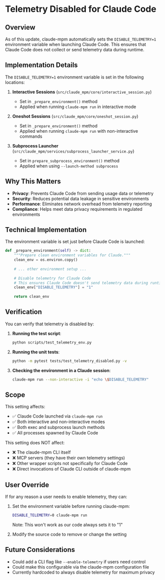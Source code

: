 # Telemetry Disabled for Claude Code

## Overview

As of this update, claude-mpm automatically sets the `DISABLE_TELEMETRY=1` environment variable when launching Claude Code. This ensures that Claude Code does not collect or send telemetry data during runtime.

## Implementation Details

The `DISABLE_TELEMETRY=1` environment variable is set in the following locations:

1. **Interactive Sessions** (`src/claude_mpm/core/interactive_session.py`)
   - Set in `_prepare_environment()` method
   - Applied when running `claude-mpm run` in interactive mode

2. **Oneshot Sessions** (`src/claude_mpm/core/oneshot_session.py`)
   - Set in `_prepare_environment()` method
   - Applied when running `claude-mpm run` with non-interactive commands

3. **Subprocess Launcher** (`src/claude_mpm/services/subprocess_launcher_service.py`)
   - Set in `prepare_subprocess_environment()` method
   - Applied when using `--launch-method subprocess`

## Why This Matters

- **Privacy**: Prevents Claude Code from sending usage data or telemetry
- **Security**: Reduces potential data leakage in sensitive environments
- **Performance**: Eliminates network overhead from telemetry reporting
- **Compliance**: Helps meet data privacy requirements in regulated environments

## Technical Implementation

The environment variable is set just before Claude Code is launched:

```python
def _prepare_environment(self) -> dict:
    """Prepare clean environment variables for Claude."""
    clean_env = os.environ.copy()
    
    # ... other environment setup ...
    
    # Disable telemetry for Claude Code
    # This ensures Claude Code doesn't send telemetry data during runtime
    clean_env["DISABLE_TELEMETRY"] = "1"
    
    return clean_env
```

## Verification

You can verify that telemetry is disabled by:

1. **Running the test script**:
   ```bash
   python scripts/test_telemetry_env.py
   ```

2. **Running the unit tests**:
   ```bash
   python -m pytest tests/test_telemetry_disabled.py -v
   ```

3. **Checking the environment in a Claude session**:
   ```bash
   claude-mpm run --non-interactive -i "echo \$DISABLE_TELEMETRY"
   ```

## Scope

This setting affects:
- ✅ Claude Code launched via `claude-mpm run`
- ✅ Both interactive and non-interactive modes
- ✅ Both exec and subprocess launch methods
- ✅ All processes spawned by Claude Code

This setting does NOT affect:
- ❌ The claude-mpm CLI itself
- ❌ MCP servers (they have their own telemetry settings)
- ❌ Other wrapper scripts not specifically for Claude Code
- ❌ Direct invocations of Claude CLI outside of claude-mpm

## User Override

If for any reason a user needs to enable telemetry, they can:

1. Set the environment variable before running claude-mpm:
   ```bash
   DISABLE_TELEMETRY=0 claude-mpm run
   ```
   Note: This won't work as our code always sets it to "1"

2. Modify the source code to remove or change the setting

## Future Considerations

- Could add a CLI flag like `--enable-telemetry` if users need control
- Could make this configurable via the claude-mpm configuration file
- Currently hardcoded to always disable telemetry for maximum privacy